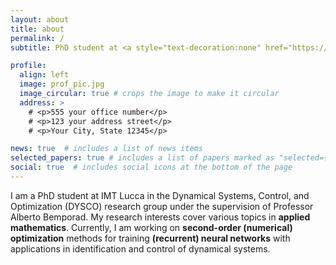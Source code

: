 ```yaml
---
layout: about
title: about
permalink: /
subtitle: PhD student at <a style="text-decoration:none" href="https://www.imtlucca.it/en" target="_blank">IMT Lucca</a>

profile:
  align: left
  image: prof_pic.jpg
  image_circular: true # crops the image to make it circular
  address: >
    # <p>555 your office number</p>
    # <p>123 your address street</p>
    # <p>Your City, State 12345</p>

news: true  # includes a list of news items
selected_papers: true # includes a list of papers marked as "selected={true}"
social: true  # includes social icons at the bottom of the page
---
```


I am a PhD student at <a style="text-decoration:none" href="https://www.imtlucca.it/en" target="_blank">IMT Lucca</a> in the <a style="text-decoration:none" href="http://dysco.imtlucca.it/" target="_blank">Dynamical Systems, Control, and Optimization (DYSCO)</a> research group under the supervision of Professor <a style="text-decoration:none" href="http://cse.lab.imtlucca.it/~bemporad/" target="_blank">Alberto Bemporad</a>. My research interests cover various topics in **applied mathematics**. Currently, I am working on **second-order (numerical) optimization** methods for training **(recurrent) neural networks** with applications in identification and control of dynamical systems.

